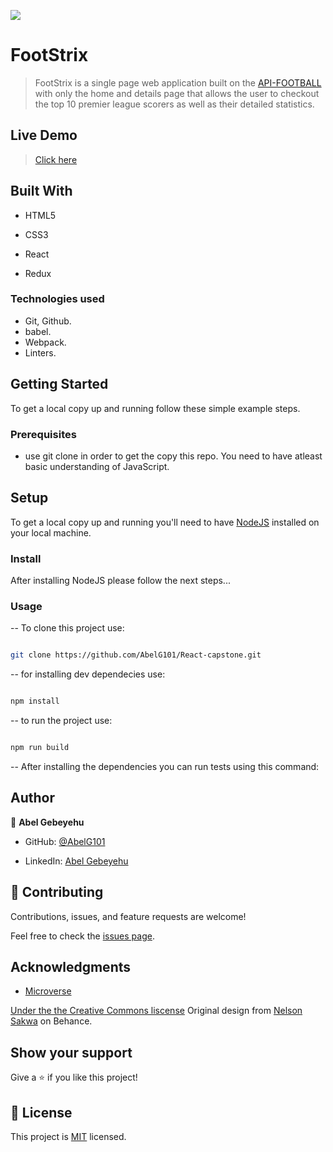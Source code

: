 ![](https://img.shields.io/badge/Microverse-blueviolet)

  

# FootStrix

  

> FootStrix is a single page web application built on the [API-FOOTBALL](https://www.api-football.com/) with only the home and details page that allows the user to checkout the top 10 premier league scorers as well as their detailed statistics.
  

## Live Demo

> [Click here](https://abelg101-footstrix.netlify.app/)

  

## Built With

  

- HTML5

- CSS3

- React

- Redux

  

### Technologies used

- Git, Github.
- babel.
- Webpack.
- Linters.

  
## Getting Started

To get a local copy up and running follow these simple example steps.


### Prerequisites

- use git clone in order to get the copy this repo. You need to have atleast basic understanding of JavaScript.


## Setup

To get a local copy up and running you'll need to have [NodeJS](https://nodejs.org/en/download/) installed on your local machine.


### Install

After installing NodeJS please follow the next steps...

  

### Usage

-- To clone this project use:
```bash

git clone https://github.com/AbelG101/React-capstone.git

```
-- for installing dev dependecies use:

```bash

npm install

```

-- to run the project use:

```bash

npm run build

```

-- After installing the dependencies you can run tests using this command:


## Author

  

👤 **Abel Gebeyehu**

  

- GitHub: [@AbelG101](https://github.com/AbelG101)

- LinkedIn: [Abel Gebeyehu](https://www.linkedin.com/in/abel-gebeyehu-779743183/)

  
  

## 🤝 Contributing

  

Contributions, issues, and feature requests are welcome!

  

Feel free to check the [issues page](../../issues/).

## Acknowledgments
- [Microverse](https://github.com/michael-duke/Capstone-I/blob/master/microverse.org)

[Under the the Creative Commons liscense](https://creativecommons.org/licenses/by-nc/4.0/)
Original design from [Nelson Sakwa](https://www.behance.net/sakwadesignstudio) on Behance.


## Show your support

  

Give a ⭐️ if you like this project!

  

## 📝 License

  

This project is [MIT](./MIT.md) licensed.
